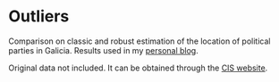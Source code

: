 # Outliers 

Comparison on classic and robust estimation of the location of political parties in Galicia. Results used in my [personal blog](http://griverorz.net/blog/2014/04/outliers/).

Original data not included. It can be obtained through the [CIS website](http://www.cis.es).
